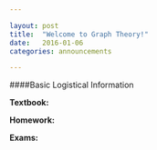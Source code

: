 ```yaml
---

layout: post
title:  "Welcome to Graph Theory!"
date:   2016-01-06
categories: announcements 

---
```


####Basic Logistical Information

**Textbook:**

**Homework:**

**Exams:**


